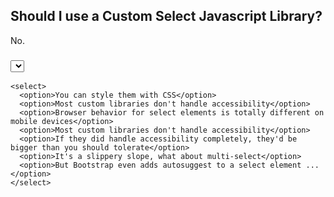 ## Should I use a Custom Select Javascript Library?

No.

### <select> a reason below:

    <select>
      <option>You can style them with CSS</option>
      <option>Most custom libraries don't handle accessibility</option>
      <option>Browser behavior for select elements is totally different on mobile devices</option>
      <option>Most custom libraries don't handle accessibility</option>
      <option>If they did handle accessibility completely, they'd be bigger than you should tolerate</option>
      <option>It's a slippery slope, what about multi-select</option>
      <option>But Bootstrap even adds autosuggest to a select element ...</option>
    </select>
